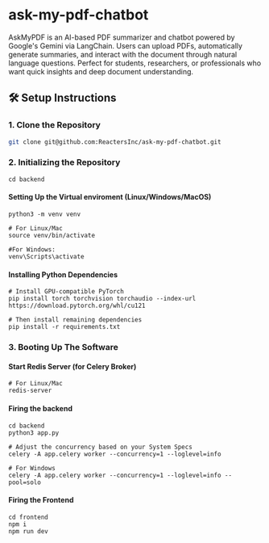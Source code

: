 # ask-my-pdf-chatbot
AskMyPDF is an AI-based PDF summarizer and chatbot powered by Google's Gemini via LangChain. Users can upload PDFs, automatically generate summaries, and interact with the document through natural language questions. Perfect for students, researchers, or professionals who want quick insights and deep document understanding.


## 🛠️ Setup Instructions

### 1. Clone the Repository

```bash
git clone git@github.com:ReactersInc/ask-my-pdf-chatbot.git
```
### 2. Initializing the Repository
```
cd backend
```

#### Setting Up the Virtual enviroment (Linux/Windows/MacOS)
```
python3 -m venv venv
```
```
# For Linux/Mac
source venv/bin/activate  
```
```
#For Windows:
venv\Scripts\activate
```

#### Installing Python Dependencies

```
# Install GPU-compatible PyTorch
pip install torch torchvision torchaudio --index-url https://download.pytorch.org/whl/cu121

# Then install remaining dependencies
pip install -r requirements.txt

```

### 3. Booting Up The Software

#### Start Redis Server (for Celery Broker)
```
# For Linux/Mac
redis-server
```
#### Firing the backend
```
cd backend
python3 app.py

# Adjust the concurrency based on your System Specs
celery -A app.celery worker --concurrency=1 --loglevel=info

# For Windows
celery -A app.celery worker --concurrency=1 --loglevel=info --pool=solo

```

#### Firing the Frontend
```
cd frontend
npm i
npm run dev
```
